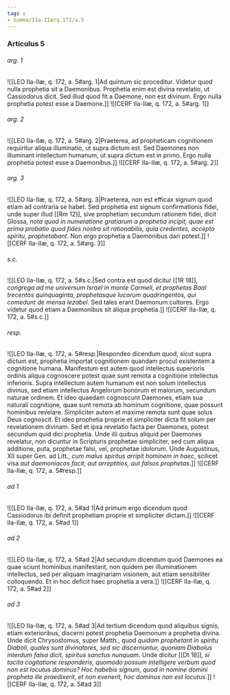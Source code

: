 ```yaml
---
tags : 
- Summa/IIa-IIæ/q.172/a.5
---
```


### Articulus 5

###### arg. 1
![[LEO IIa-IIæ, q. 172, a. 5#arg. 1|Ad quintum sic proceditur. Videtur quod nulla prophetia sit a Daemonibus. Prophetia enim est divina revelatio, ut Cassiodorus dicit. Sed illud quod fit a Daemone, non est divinum. Ergo nulla prophetia potest esse a Daemone.]]
![[CERF IIa-IIæ, q. 172, a. 5#arg. 1]]

###### arg. 2
![[LEO IIa-IIæ, q. 172, a. 5#arg. 2|Praeterea, ad propheticam cognitionem requiritur aliqua illuminatio, ut supra dictum est. Sed Daemones non illuminant intellectum humanum, ut supra dictum est in primo. Ergo nulla prophetia potest esse a Daemonibus.]]
![[CERF IIa-IIæ, q. 172, a. 5#arg. 2]]

###### arg. 3
![[LEO IIa-IIæ, q. 172, a. 5#arg. 3|Praeterea, non est efficax signum quod etiam ad contraria se habet. Sed prophetia est signum confirmationis fidei, unde super illud [[Rm 12]], sive prophetiam secundum rationem fidei, dicit Glossa, *nota quod in numeratione gratiarum a prophetia incipit, quae est prima probatio quod fides nostra sit rationabilis, quia credentes, accepto spiritu, prophetabant*. Non ergo prophetia a Daemonibus dari potest.]]
![[CERF IIa-IIæ, q. 172, a. 5#arg. 3]]

###### s.c.
![[LEO IIa-IIæ, q. 172, a. 5#s.c.|Sed contra est quod dicitur [[1R 18]], *congrega ad me universum Israel in monte Carmeli, et prophetas Baal trecentos quinquaginta, prophetasque lucorum quadringentos, qui comedunt de mensa Iezabel*. Sed tales erant Daemonum cultores. Ergo videtur quod etiam a Daemonibus sit aliqua prophetia.]]
![[CERF IIa-IIæ, q. 172, a. 5#s.c.]]

###### resp.
![[LEO IIa-IIæ, q. 172, a. 5#resp.|Respondeo dicendum quod, sicut supra dictum est, prophetia importat cognitionem quandam procul existentem a cognitione humana. Manifestum est autem quod intellectus superioris ordinis aliqua cognoscere potest quae sunt remota a cognitione intellectus inferioris. Supra intellectum autem humanum est non solum intellectus divinus, sed etiam intellectus Angelorum bonorum et malorum, secundum naturae ordinem. Et ideo quaedam cognoscunt Daemones, etiam sua naturali cognitione, quae sunt remota ab hominum cognitione, quae possunt hominibus revelare. Simpliciter autem et maxime remota sunt quae solus Deus cognoscit. Et ideo prophetia proprie et simpliciter dicta fit solum per revelationem divinam. Sed et ipsa revelatio facta per Daemones, potest secundum quid dici prophetia. Unde illi quibus aliquid per Daemones revelatur, non dicuntur in Scripturis prophetae simpliciter, sed cum aliqua additione, puta, prophetae falsi, vel, prophetae idolorum. Unde Augustinus, XII super Gen. ad Litt., *cum malus spiritus arripit hominem in haec*, scilicet visa *aut daemoniacos facit, aut arreptitios, aut falsos prophetas*.]]
![[CERF IIa-IIæ, q. 172, a. 5#resp.]]

###### ad 1
![[LEO IIa-IIæ, q. 172, a. 5#ad 1|Ad primum ergo dicendum quod Cassiodorus ibi definit prophetiam proprie et simpliciter dictam.]]
![[CERF IIa-IIæ, q. 172, a. 5#ad 1]]

###### ad 2
![[LEO IIa-IIæ, q. 172, a. 5#ad 2|Ad secundum dicendum quod Daemones ea quae sciunt hominibus manifestant, non quidem per illuminationem intellectus, sed per aliquam imaginariam visionem, aut etiam sensibiliter colloquendo. Et in hoc deficit haec prophetia a vera.]]
![[CERF IIa-IIæ, q. 172, a. 5#ad 2]]

###### ad 3
![[LEO IIa-IIæ, q. 172, a. 5#ad 3|Ad tertium dicendum quod aliquibus signis, etiam exterioribus, discerni potest prophetia Daemonum a prophetia divina. Unde dicit Chrysostomus, super Matth., quod *quidam prophetant in spiritu Diaboli, quales sunt divinatores, sed sic discernuntur, quoniam Diabolus interdum falsa dicit, spiritus sanctus nunquam*. Unde dicitur [[Dt 18]], *si tacita cogitatione responderis, quomodo possum intelligere verbum quod non est locutus dominus? Hoc habebis signum, quod in nomine domini propheta ille praedixerit, et non evenerit, hoc dominus non est locutus*.]]
![[CERF IIa-IIæ, q. 172, a. 5#ad 3]]

